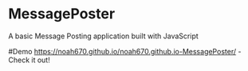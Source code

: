 # MessagePoster
A basic Message Posting application built with JavaScript 

#Demo
https://noah670.github.io/noah670.github.io-MessagePoster/ - Check it out!

